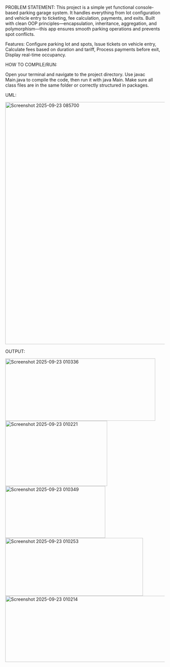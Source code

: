 PROBLEM STATEMENT:
     This project is a simple yet functional console-based parking garage system. It handles everything from lot configuration and vehicle entry to ticketing, fee calculation, payments, and exits. Built with clean OOP principles—encapsulation, inheritance, aggregation, and polymorphism—this app ensures smooth parking operations and prevents spot conflicts.

Features:
Configure parking lot and spots,
Issue tickets on vehicle entry,
Calculate fees based on duration and tariff,
Process payments before exit,
Display real-time occupancy.

HOW TO COMPILE/RUN:

Open your terminal and navigate to the project directory. Use javac Main.java to compile the code, then run it with java Main. Make sure all class files are in the same folder or correctly structured in packages.

UML:

<img width="585" height="765" alt="Screenshot 2025-09-23 085700" src="https://github.com/user-attachments/assets/91b1809c-2582-47ba-bee0-b6c32f1e322e" />


OUTPUT:

<img width="474" height="197" alt="Screenshot 2025-09-23 010336" src="https://github.com/user-attachments/assets/318874ce-4b4f-4ab2-bb7f-110d5813156f" />
<img width="322" height="206" alt="Screenshot 2025-09-23 010221" src="https://github.com/user-attachments/assets/9fa62e6c-c370-4c84-b8e5-cb625ad2a6d6" />
<img width="316" height="164" alt="Screenshot 2025-09-23 010349" src="https://github.com/user-attachments/assets/2c9ba5db-0075-400c-8654-fda5a44b47b9" />
<img width="435" height="183" alt="Screenshot 2025-09-23 010253" src="https://github.com/user-attachments/assets/93b8481d-3c2a-4419-99cf-c8158a71e121" />
<img width="729" height="209" alt="Screenshot 2025-09-23 010214" src="https://github.com/user-attachments/assets/788a6e40-f88d-4a64-a9ba-7a1352c80580" />
